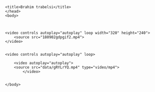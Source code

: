 <!DOCTYPE html>
<html lang="en">
    <head>

    <title>Brahim trabelsi</title>
    </head>
    <body>



    <video controls autoplay="autoplay" loop width="320" height="240">
        <source src="180902gdpgif2.mp4">
    </video>


    <video controls autoplay="autoplay" loop>
<source src="data/gq6vAPt.mp4" type="video/mp4">
    </video>

        <video autoplay="autoplay">
        <source src="data/gRYLrYQ.mp4" type="video/mp4">
            </video>


    </body>
</html>
